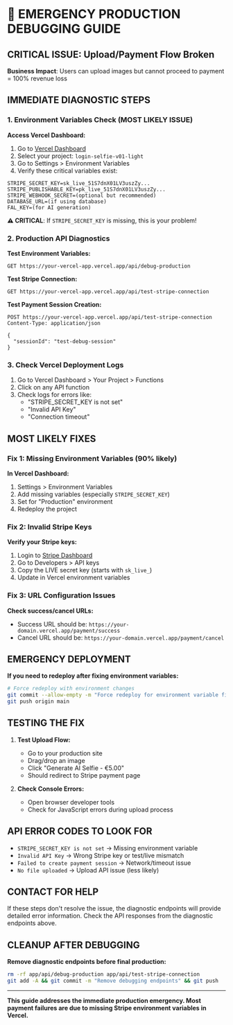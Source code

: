 # 🚨 EMERGENCY PRODUCTION DEBUGGING GUIDE

## CRITICAL ISSUE: Upload/Payment Flow Broken

**Business Impact**: Users can upload images but cannot proceed to payment = 100% revenue loss

## IMMEDIATE DIAGNOSTIC STEPS

### 1. Environment Variables Check (MOST LIKELY ISSUE)

**Access Vercel Dashboard:**
1. Go to [Vercel Dashboard](https://vercel.com/dashboard)
2. Select your project: `login-selfie-v01-light`
3. Go to Settings > Environment Variables
4. Verify these critical variables exist:

```
STRIPE_SECRET_KEY=sk_live_51S7dnX01LV3uszZy...
STRIPE_PUBLISHABLE_KEY=pk_live_51S7dnX01LV3uszZy...
STRIPE_WEBHOOK_SECRET=(optional but recommended)
DATABASE_URL=(if using database)
FAL_KEY=(for AI generation)
```

**⚠️ CRITICAL**: If `STRIPE_SECRET_KEY` is missing, this is your problem!

### 2. Production API Diagnostics

**Test Environment Variables:**
```
GET https://your-vercel-app.vercel.app/api/debug-production
```

**Test Stripe Connection:**
```
GET https://your-vercel-app.vercel.app/api/test-stripe-connection
```

**Test Payment Session Creation:**
```
POST https://your-vercel-app.vercel.app/api/test-stripe-connection
Content-Type: application/json

{
  "sessionId": "test-debug-session"
}
```

### 3. Check Vercel Deployment Logs

1. Go to Vercel Dashboard > Your Project > Functions
2. Click on any API function
3. Check logs for errors like:
   - "STRIPE_SECRET_KEY is not set"
   - "Invalid API Key"
   - "Connection timeout"

## MOST LIKELY FIXES

### Fix 1: Missing Environment Variables (90% likely)

**In Vercel Dashboard:**
1. Settings > Environment Variables
2. Add missing variables (especially `STRIPE_SECRET_KEY`)
3. Set for "Production" environment
4. Redeploy the project

### Fix 2: Invalid Stripe Keys

**Verify your Stripe keys:**
1. Login to [Stripe Dashboard](https://dashboard.stripe.com)
2. Go to Developers > API keys
3. Copy the LIVE secret key (starts with `sk_live_`)
4. Update in Vercel environment variables

### Fix 3: URL Configuration Issues

**Check success/cancel URLs:**
- Success URL should be: `https://your-domain.vercel.app/payment/success`
- Cancel URL should be: `https://your-domain.vercel.app/payment/cancel`

## EMERGENCY DEPLOYMENT

**If you need to redeploy after fixing environment variables:**

```bash
# Force redeploy with environment changes
git commit --allow-empty -m "Force redeploy for environment variable fixes"
git push origin main
```

## TESTING THE FIX

1. **Test Upload Flow:**
   - Go to your production site
   - Drag/drop an image
   - Click "Generate AI Selfie - €5.00"
   - Should redirect to Stripe payment page

2. **Check Console Errors:**
   - Open browser developer tools
   - Check for JavaScript errors during upload process

## API ERROR CODES TO LOOK FOR

- `STRIPE_SECRET_KEY is not set` → Missing environment variable
- `Invalid API Key` → Wrong Stripe key or test/live mismatch
- `Failed to create payment session` → Network/timeout issue
- `No file uploaded` → Upload API issue (less likely)

## CONTACT FOR HELP

If these steps don't resolve the issue, the diagnostic endpoints will provide detailed error information. Check the API responses from the diagnostic endpoints above.

## CLEANUP AFTER DEBUGGING

**Remove diagnostic endpoints before final production:**
```bash
rm -rf app/api/debug-production app/api/test-stripe-connection
git add -A && git commit -m "Remove debugging endpoints" && git push
```

---

**This guide addresses the immediate production emergency. Most payment failures are due to missing Stripe environment variables in Vercel.**